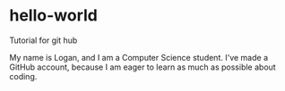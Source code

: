 # hello-world
Tutorial for git hub

My name is Logan, and I am a Computer Science student. I've made a GitHub account, because I am eager to learn as much as possible about coding. 
